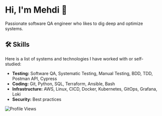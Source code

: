 <link rel="stylesheet" href="https://cdnjs.cloudflare.com/ajax/libs/font-awesome/6.0.0-beta3/css/all.min.css">

# Hi, I'm Mehdi 👋

Passionate software QA engineer who likes to dig deep and optimize systems.

## 🛠 Skills
Here is a list of systems and technologies I have worked with or self-studied:
- **Testing:** Software QA, Systematic Testing, Manual Testing, BDD, TDD, Postman API, Cypress 
- **Coding:** Git, Python, SQL, Terraform, Ansible, Bash
- **Infrastructure:** AWS, Linux, CICD, Docker, Kubernetes, GitOps, Grafana, Loki
- **Security:** Best practices

![Profile Views](https://komarev.com/ghpvc/?username=memor24&color=blue)
